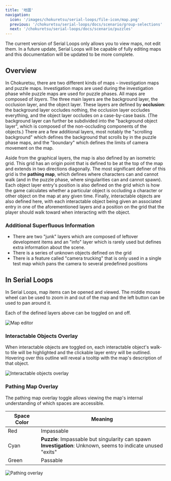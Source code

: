```yaml
---
title: '地圖'
navigation:
  icon: '/images/chokuretsu/serial-loops/file-icon/map.png'
  previous: '/chokuretsu/serial-loops/docs/scenario/group-selections'
  next: '/chokuretsu/serial-loops/docs/scenario/puzzles'
---
```


The current version of Serial Loops only allows you to view maps, not edit them.
In a future update, Serial Loops will be capable of fully editing maps and this documentation will be updated to be more complete.

## Overview
In Chokuretsu, there are two different kinds of maps &ndash; investigation maps and puzzle maps. Investigation maps are used during the investigation phase while puzzle maps are used for puzzle phases.
All maps are composed of _layers_. The three main layers are the background layer, the occlusion layer, and the object layer. These layers are defined by **occlusion**:
the background layer occludes nothing, the occlusion layer occludes everything, and the object layer occludes on a case-by-case basis. (The background layer can further be subdivided into the "background object layer",
which is composed of the non-occluding components of the objects.) There are a few additional layers, most notably the "scrolling background" which defines the background that scrolls by in the puzzle phase maps,
and the "boundary" which defines the limits of camera movement on the map.

Aside from the graphical layers, the map is also defined by an isometric grid. This grid has an origin point that is defined to be at the top of the map and extends in two directions diagonally.
The most significant definer of this grid is the **pathing map**, which defines where characters can and cannot walk (and in the puzzle phase, where singularities can and cannot spawn).
Each object layer entry's position is also defined on the grid which is how the game calculates whether a particular object is occluding a character or other object on the map at any given time.
Finally, interactable objects are also defined here, with each interactable object being given an associated entry in one of the aforementioned layers and a position on the grid that the player
should walk toward when interacting with the object.

### Additional Superfluous Information
* There are two "junk" layers which are composed of leftover development items and an "info" layer which is rarely used but defines extra information about the scene.
* There is a series of unknown objects defined on the grid
* There is a feature called "camera trucking" that is only used in a single test map which pans the camera to several predefined positions

## In Serial Loops
In Serial Loops, map items can be opened and viewed. The middle mouse wheel can be used to zoom in and out of the map and the left button can be used to pan around it.

Each of the defined layers above can be toggled on and off.

![Map editor](/images/chokuretsu/serial-loops/map-editing.png)

### Interactable Objects Overlay
When interactable objects are toggled on, each interactable object's walk-to tile will be highlighted and the clickable layer entry will be outlined.
Hovering over this outline will reveal a tooltip with the map's description of that object.

![Interactable objects overlay](/images/chokuretsu/serial-loops/map-interactables.png)

### Pathing Map Overlay
The pathing map overlay toggle allows viewing the map's internal understanding of which spaces are accessible.

| Space Color | Meaning |
|-------------|---------|
| Red | Impassable |
| Cyan | **Puzzle**: Impassable but singularity can spawn<br/>**Investigation**: Unknown, seems to indicate unused "exits" |
| Green | Passable |

![Pathing overlay](/images/chokuretsu/serial-loops/map-pathing-overlay.png)
